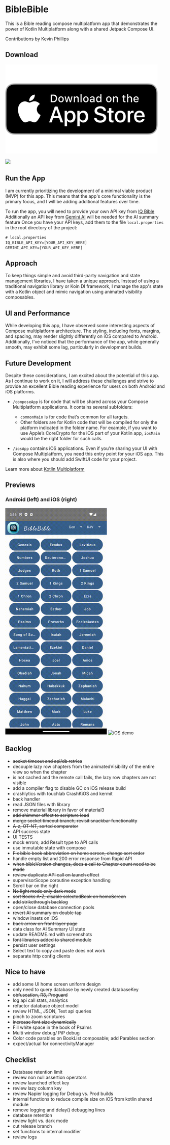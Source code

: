 # BibleBible
This is a Bible reading compose multiplatform app that demonstrates the power of Kotlin Multiplatform along with a shared Jetpack Compose UI.

Contributions by Kevin Phillips

## Download
[![App Store](previews/app_store_badge.svg)](https://apps.apple.com/us/app/my-biblebible/id6478799350)

<a href='https://play.google.com/store/apps/details?id=email.kevinphillips.biblebible'>
<img src="https://play.google.com/intl/en_gb/badges/static/images/badges/en_badge_web_generic.png" width=240 />
</a>

## Run the App
I am currently prioritizing the development of a minimal viable product (MVP) for this app. This means that the app's core functionality is the primary focus, and I will be adding additional features over time.

To run the app, you will need to provide your own API key from [IQ Bible](https://rapidapi.com/vibrantmiami/api/iq-bible) 
Additionally an API key from [Gemini AI](https://ai.google.dev/) will be needed for the AI summary feature
Once you have your API keys, add them to the file `local.properties` in the root directory of the project:
```
# local.properties
IQ_BIBLE_API_KEY=[YOUR_API_KEY_HERE]
GEMINI_API_KEY=[YOUR_API_KEY_HERE]
```

## Approach
To keep things simple and avoid third-party navigation and state management libraries, I have taken a unique approach. Instead of using a traditional navigation library or Koin DI framework, I manage the app's state with a Kotlin object and mimic navigation using animated visibility composables.

## UI and Performance
While developing this app, I have observed some interesting aspects of Compose multiplatform architecture. The styling, including fonts, margins, and spacing, may render slightly differently on iOS compared to Android. Additionally, I've noticed that the performance of the app, while generally smooth, may exhibit some lag, particularly in development builds.

## Future Development
Despite these considerations, I am excited about the potential of this app. As I continue to work on it, I will address these challenges and strive to provide an excellent Bible reading experience for users on both Android and iOS platforms.

* `/composeApp` is for code that will be shared across your Compose Multiplatform applications.
  It contains several subfolders:
  - `commonMain` is for code that’s common for all targets.
  - Other folders are for Kotlin code that will be compiled for only the platform indicated in the folder name.
    For example, if you want to use Apple’s CoreCrypto for the iOS part of your Kotlin app,
    `iosMain` would be the right folder for such calls.

* `/iosApp` contains iOS applications. Even if you’re sharing your UI with Compose Multiplatform, 
  you need this entry point for your iOS app. This is also where you should add SwiftUI code for your project.


Learn more about [Kotlin Multiplatform](https://www.jetbrains.com/help/kotlin-multiplatform-dev/get-started.html)

## Previews
### Android (left) and iOS (right)
![Android demo](previews/demo_android.gif)
![iOS demo](previews/demo_ios.gif)

## Backlog
*   ~~socket timeout and api/db retries~~
*   decouple lazy row chapters from the animatedVisibility of the entire view so when the chapter 
*   is not cached and the remote call fails, the lazy row chapters are not visible
*   add a compiler flag to disable GC on iOS release build
*   crashlytics with touchlab CrashKiOS and kermit
*   back handler
*   read JSON files with library
*   remove material library in favor of material3
*   ~~add shimmer effect to scripture load~~
*   ~~merge socket timeout branch, revisit snackbar functionality~~
*   ~~A-z, OT-NT, sorted comparator~~
*   API success state
*   UI TESTS
*   mock errors; add Result type to API calls
*   use immutable state with compose
*   ~~Fix bible book abbreviation on home screen, change sort order~~
*   handle empty list and 200 error response from Rapid API
*   ~~when bibleVersion changes, does a call to Chapter count need to be made~~
*   ~~review duplicate API call on launch effect~~
*   supervisorScope coroutine exception handling 
*   Scroll bar on the right 
*   ~~No light mode only dark mode~~
*   ~~sort Books A-Z, disable selectedBook on homeScreen~~
*   ~~add strikethrough backlog~~
*   open/close database connection pools
*   ~~revert AI summary on double tap~~
*   window insets on iOS
*   ~~back arrow on front layer page~~
*   data class for AI Summary UI state
*   update README.md with screenshots
*   ~~font libraries added to shared module~~
*   persist user settings
*   Select text to copy and paste does not work
*   separate http config clients

## Nice to have
*   add some UI home screen uniform design
*   only need to query database by newly created databaseKey
*   ~~obfuscation, R8, Proguard~~
*   log api call stats, analytics
*   refactor database object model
*   review HTML, JSON, Text api queries
*   pinch to zoom scriptures
*   ~~increase font size dynamically~~
*   Fill white space in the book of Psalms
*   Multi window debug/ PiP debug
*   Color code parables on BookList composable; add Parables section
*   expect/actual for connectivityManager

## Checklist
*   Database retention limit
*   review non null assertion operators
*   review launched effect key
*   review lazy column key
*   review Napier logging for Debug vs. Prod builds
*   internal functions to reduce compile size on iOS from kotlin shared module
*   remove logging and delay() debugging lines
*   database retention
*   review light vs. dark mode
*   cut release branch
*   set functions to internal modifier
*   review logs